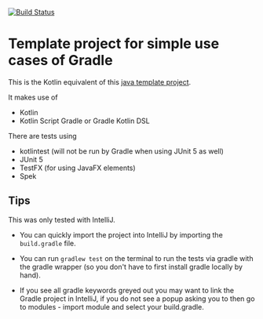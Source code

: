 [![Build Status](https://travis-ci.org/PHPirates/kotlin-template-project.svg?branch=master)](https://travis-ci.org/PHPirates/kotlin-template-project)

# Template project for simple use cases of Gradle

This is the Kotlin equivalent of this [java template project](https://github.com/PHPirates/java-template-project).

It makes use of
* Kotlin
* Kotlin Script Gradle or Gradle Kotlin DSL

There are tests using
* kotlintest (will not be run by Gradle when using JUnit 5 as well)
* JUnit 5
* TestFX (for using JavaFX elements)
* Spek

## Tips
This was only tested with IntelliJ.

* You can quickly import the project into IntelliJ by importing the `build.gradle` file.

* You can run `gradlew test` on the terminal to run the tests via gradle with the gradle wrapper (so you don't have to first install gradle locally by hand).

* If you see all gradle keywords greyed out you may want to link the Gradle project in IntelliJ, if you do not see a popup asking you to then go to modules - import module and select your build.gradle.
